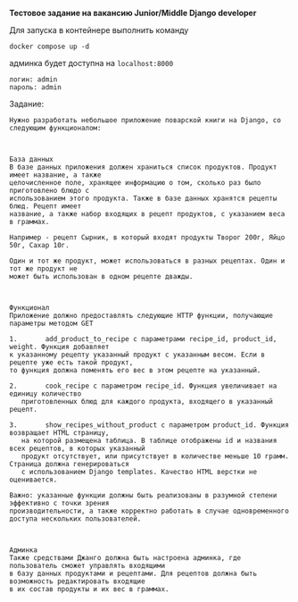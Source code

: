 **Тестовое задание на вакансию Junior/Middle Django developer**

Для запуска в контейнере выполнить команду

`docker compose up -d`

админка будет доступна на `localhost:8000`

    логин: admin
    пароль: admin


Задание:

    Нужно разработать небольшое приложение поварской книги на Django, со следующим функционалом:
    
     
    
    База данных
    В базе данных приложения должен храниться список продуктов. Продукт имеет название, а также
    целочисленное поле, хранящее информацию о том, сколько раз было приготовлено блюдо с 
    использованием этого продукта. Также в базе данных хранятся рецепты блюд. Рецепт имеет 
    название, а также набор входящих в рецепт продуктов, с указанием веса в граммах.
    
    Например - рецепт Сырник, в который входят продукты Творог 200г, Яйцо 50г, Сахар 10г.
    
    Один и тот же продукт, может использоваться в разных рецептах. Один и тот же продукт не 
    может быть использован в одном рецепте дважды.
    
     
    
    Функционал
    Приложение должно предоставлять следующие HTTP функции, получающие параметры методом GET
    
    1.       add_product_to_recipe с параметрами recipe_id, product_id, weight. Функция добавляет 
    к указанному рецепту указанный продукт с указанным весом. Если в рецепте уже есть такой продукт, 
    то функция должна поменять его вес в этом рецепте на указанный.
    
    2.       cook_recipe c параметром recipe_id. Функция увеличивает на единицу количество 
       приготовленных блюд для каждого продукта, входящего в указанный рецепт.
    
    3.       show_recipes_without_product с параметром product_id. Функция возвращает HTML страницу, 
       на которой размещена таблица. В таблице отображены id и названия всех рецептов, в которых указанный 
       продукт отсутствует, или присутствует в количестве меньше 10 грамм. Страница должна генерироваться 
       с использованием Django templates. Качество HTML верстки не оценивается.
    
    Важно: указанные функции должны быть реализованы в разумной степени эффективно с точки зрения 
    производительности, а также корректно работать в случае одновременного доступа нескольких пользователей.
    
     
    
    Админка
    Также средствами Джанго должна быть настроена админка, где пользователь сможет управлять входящими 
    в базу данных продуктами и рецептами. Для рецептов должна быть возможность редактировать входящие 
    в их состав продукты и их вес в граммах.
